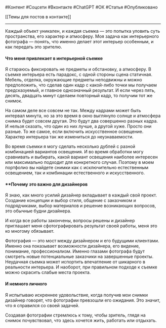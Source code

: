 #Контент #Соцсети #Вконтакте #ChatGPT #ОК #Статья #Опубликовано

[[Темы для постов в контакте]]
_________

Каждый объект уникален, и каждая съемка — это попытка уловить суть пространства, его характер и атмосферу. Моя задача как интерьерного фотографа — понять, что именно делает этот интерьер особенным, и как передать это зрителю.
#### **Что меня привлекает в интерьерной съемке**  
Я стараюсь фиксировать не предметы и обстановку, а атмосферу.
В съемке интерьера есть парадокс, с одной стороны сцена статичная. Мебель, отделка, окружающие предметы неподвижны и можно предположить, что сделав один кадр с какой-либо точки мы получаем предсказуемый, и главное однозначный результат. И если через пять, десять, двадцать минут сделаем повторный кадр, то получим тот же снимок. 

На самом деле все совсем не так. Между кадрами может быть интервал минута, но за это время в окно выглянуло солнце и атмосфера снимка будет совсем другая. Это будут два совершенно разных кадра. И нельзя сказать, что один из них лучше, а другой хуже. Просто они разные. 
То же самое, если включить искусственное освещение. Характер интерьера так же измениться до неузнаваемости.

Во время съемки я могу сделать несколько дублей с разной комбинацией вариантов освещения. И во время обработки могу сравнивать и выбирать, какой вариант освещения наиболее интересен или максимально подходит для конкретного случая.
Поэтому в моем портфолио вы найдете снимки как с исключительно естественным освещением, так и комбинации естественного и искусственного. 

#### **Почему это важно для дизайнеров
Я знаю, как много усилий дизайнер вкладывает в каждый свой проект. 
Создание концепции и выбор стиля, общение с заказчиком и подрядчиками, выбор материалов и решение возникающих вопросов, это обычные будни дизайнера. 

И когда все работы закончены, вопросы решены и дизайнер приглашает меня сфотографировать результат своей работы, меня это ко многому обязывает. 

Фотография — это мост между дизайнером и его будущими клиентами. Именно она показывает возможности дизайнера, его видение, понимание, профессионализм. 
Именно глазами фотографа будут смотреть новые потенциальные заказчики на завершенные проекты.
Неудачная съемка может испортить впечатление от шикарного в реальности интерьера.
И наоборот, при правильном подходе к съемке можно скрасить слабые места проекта. 

#### **И немного личного**  
Я испытываю искреннее удовольствие, когда получив мои снимки дизайнер говорят, что фотографии превзошли его ожидания. Это значит, что я справился со своей задачей.

Создавая фотографии стремлюсь к тому, чтобы зритель, глядя на снимок почувствовал, что здесь хочется жить, работать или отдыхать.  
